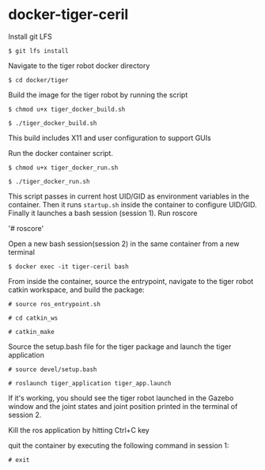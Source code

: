 # docker-tiger-ceril

Install git LFS

`$ git lfs install`

Navigate to the tiger robot docker directory

`$ cd docker/tiger`

Build the image for the tiger robot by running the script

`$ chmod u+x tiger_docker_build.sh`

`$ ./tiger_docker_build.sh`

This build includes X11 and user configuration to support GUIs

Run the docker container script. 

`$ chmod u+x tiger_docker_run.sh`

`$ ./tiger_docker_run.sh`

This script passes in current host UID/GID as environment variables in the container.  Then it runs `startup.sh` inside the container to configure UID/GID.  Finally it launches a bash session (session 1). Run roscore

'# roscore'

Open a new bash session(session 2) in the same container from a new terminal

`$ docker exec -it tiger-ceril bash`

From inside the container, source the entrypoint, navigate to the tiger robot catkin workspace, and build the package:

`# source ros_entrypoint.sh`

`# cd catkin_ws`

`# catkin_make`

Source the setup.bash file for the tiger package and launch the tiger application

`# source devel/setup.bash`

`# roslaunch tiger_application tiger_app.launch`

If it's working, you should see the tiger robot launched in the Gazebo window and the joint states and joint position printed in the terminal of session 2.

Kill the ros application by hitting Ctrl+C key

quit the container by executing the following command in session 1:

`# exit`

